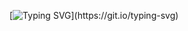 [![Typing SVG](https://readme-typing-svg.herokuapp.com?pause=500&lines=Hi+All%2C+I'm+greyweb!;I'm+a+3D+designer+and+Developer...)](https://git.io/typing-svg)
